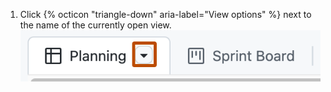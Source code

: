 1. Click {% octicon "triangle-down" aria-label="View options" %} next to the name of the currently open view.
  ![Screenshot showing the tabs at the top of a project. The view menu icon is highlighted with an orange outline.](/assets/images/help/projects-v2/view-menu-icon.png)
